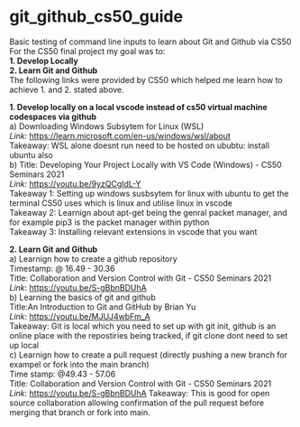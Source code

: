 # git_github_cs50_guide
Basic testing of command line inputs to learn about Git and Github via CS50
For the CS50 final project my goal was to: \
**1. Develop Locally** \
**2. Learn Git and Github** \
The following links were provided by CS50 which helped me learn how to achieve 1. and 2. stated above. 

**1. Develop locally on a local vscode instead of cs50 virtual machine codespaces via github** \
a) Downloading Windows Subsytem for Linux (WSL) \
_Link:_ https://learn.microsoft.com/en-us/windows/wsl/about \
Takeaway: WSL alone doesnt run need to be hosted on ububtu:  install ubuntu also \
b) Title: Developing Your Project Locally with VS Code (Windows) - CS50 Seminars 2021 \
_Link:_ https://youtu.be/9yzQCgIdL-Y \
Takeaway 1: Setting up windows susbsytem for linux with ubuntu to get the terminal CS50 uses which is linux and utilise linux in vscode \
Takeaway 2: Learnign about apt-get being the genral packet manager, and for example pip3 is the packet manager within python \
Takeaway 3: Installing relevant extensions in vscode that you want  

**2. Learn Git and Github** \
a) Learnign how to create a github repository \
Timestamp: @ 16.49 - 30.36 \
Title: Collaboration and Version Control with Git - CS50 Seminars 2021 \
_Link_: https://youtu.be/S-gBbnBDUhA \
b) Learning the basics of git and github \
Title:An Introduction to Git and GitHub by Brian Yu \
_Link_: https://youtu.be/MJUJ4wbFm_A \
Takeaway: Git is local which you need to set up with git init, github is an online place with the repostiries being tracked, if git clone dont need to set up local \
c) Learnign how to create a pull request (directly pushing a new branch for exampel or fork into the main branch) \
Time stamp: @49.43 - 57.06 \
Title: Collaboration and Version Control with Git - CS50 Seminars 2021 \
_Link_: https://youtu.be/S-gBbnBDUhA
Takeaway: This is good for open source collaboration allowing confirmation of the pull request before merging that branch or fork into main. 


